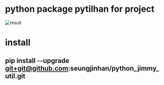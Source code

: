 # python package pytilhan for project
![result](/1111.png)

# install
## pip install --upgrade git+git@github.com:seungjinhan/python_jimmy_util.git
